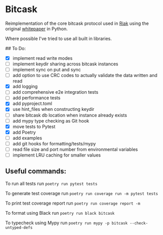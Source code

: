 # Bitcask

Reimplementation of the core bitcask protocol used in [Riak](https://riak.com/)
using the original [whitepaper](https://riak.com/assets/bitcask-intro.pdf) in Python.

Where possible I've tried to use all built in libraries.

## To Do:

- [x] implement read write modes
- [ ] implement keydir sharing across bitcask instances
- [ ] implement sync on put and sync
- [ ] add option to use CRC codes to actually validate the data written and read
- [x] add logging
- [ ] add comprehensive e2e integration tests
- [ ] add performance tests
- [x] add pyproject.toml
- [x] use hint_files when constructing keydir
- [ ] share bitcask db location when instance already exists
- [ ] add mypy type checking as Git hook
- [x] move tests to Pytest
- [x] add Poetry
- [ ] add examples
- [ ] add git hooks for formatting/tests/mypy
- [ ] read file size and port number from environmental variables
- [ ] implement LRU caching for smaller values

## Useful commands:

To run all tests run `poetry run pytest tests`

To generate test coverage run `poetry run coverage run -m pytest tests`

To print test coverage report run `poetry run coverage report -m`

To format using Black run `poetry run black bitcask`

To typecheck using Mypy run `poetry run mypy -p bitcask --check-untyped-defs`

